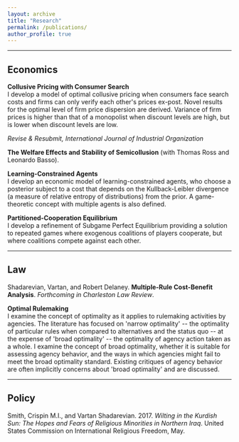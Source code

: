 ```yaml
---
layout: archive
title: "Research"
permalink: /publications/
author_profile: true
---
```


---

## Economics

**Collusive Pricing with Consumer Search**  
I develop a model of optimal collusive pricing when consumers face search costs and firms can only verify each other's prices ex-post. Novel results for the optimal level of firm price dispersion are derived. Variance of firm prices is higher than that of a monopolist when discount levels are high, but is lower when discount levels are low.

*Revise & Resubmit, International Journal of Industrial Organization*

**The Welfare Effects and Stability of Semicollusion**  (with Thomas Ross and Leonardo Basso).

**Learning-Constrained Agents**  
I develop an economic model of learning-constrained agents, who choose a posterior subject to a cost that depends on the Kullback-Leibler divergence (a measure of relative entropy of distributions) from the prior. A game-theoretic concept with multiple agents is also defined.

**Partitioned-Cooperation Equilibrium**  
I develop a refinement of Subgame Perfect Equilibrium providing a solution to repeated games where exogenous coalitions of players cooperate, but where coalitions compete against each other.

---

## Law

Shadarevian, Vartan, and Robert Delaney. **Multiple-Rule Cost-Benefit Analysis**. *Forthcoming in Charleston Law Review*.

**Optimal Rulemaking**  
I examine the concept of optimality as it applies to rulemaking activities by agencies. The literature has focused on 'narrow optimality' -- the optimality of particular rules when compared to alternatives and the status quo -- at the expense of 'broad optimality' -- the optimality of agency action taken as a whole. I examine the concept of broad optimality, whether it is suitable for assessing agency behavior, and the ways in which agencies might fail to meet the broad optimality standard. Existing critiques of agency behavior are often implicitly concerns about 'broad optimality' and are discussed.

---

## Policy

Smith, Crispin M.I., and Vartan Shadarevian. 2017. *Wilting in the Kurdish Sun: The Hopes and Fears of Religious Minorities in Northern Iraq*. United States Commission on International Religious Freedom, May.
